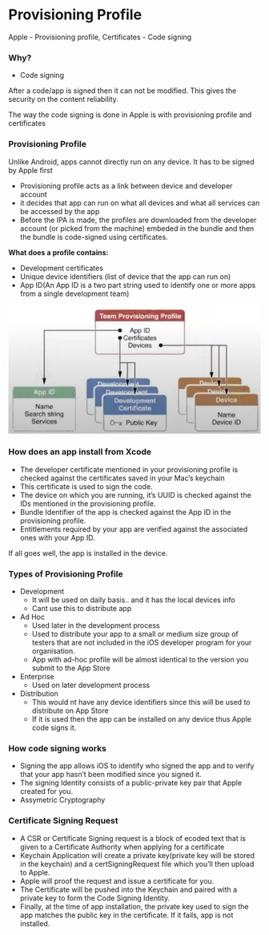 # Provisioning Profile

Apple - Provisioning profile, Certificates - Code signing

### Why?

- Code signing

After a code/app is signed then it can not be modified. This gives the security on the content reliability.

The way the code signing is done in Apple is with provisioning profile and certificates

### Provisioning Profile

Unlike Android, apps cannot directly run on any device. It has to be signed by Apple first

- Provisioning profile acts as a link between device and developer account
- it decides that app can run on what all devices and what all services can be accessed by the app
- Before the IPA is made, the profiles are downloaded from the developer account (or picked from the machine) embeded in the bundle and then the bundle is code-signed using certificates.

**What does a profile contains:**

- Development certificates
- Unique device identifiers (list of device that the app can run on)
- App ID(An App ID is a two part string used to identify one or more apps from a single development team)

![Provisioning Profile](images/provisioning-profile.png)

### How does an app install from Xcode

- The developer certificate mentioned in your provisioning profile is checked against the certificates saved in your Mac’s keychain
- This certificate is used to sign the code.
- The device on which you are running, it’s UUID is checked against the IDs mentioned in the provisioning profile.
- Bundle Identifier of the app is checked against the App ID in the provisioning profile.
- Entitlements required by your app are verified against the associated ones with your App ID.

If all goes well, the app is installed in the device.

### Types of Provisioning Profile

- Development
  - It will be used on daily basis.. and it has the local devices info
  - Cant use this to distribute app
- Ad Hoc
  - Used later in the development process
  - Used to distribute your app to a small or medium size group of testers that are not included in the iOS developer program for your organisation.
  - App with ad-hoc profile will be almost identical to the version you submit to the App Store
- Enterprise
  - Used on later development process
- Distribution
  - This would nt have any device identifiers since this will be used to distribute on App Store
  - If it is used then the app can be installed on any device thus Apple code signs it.

### How code signing works

- Signing the app allows iOS to identify who signed the app and to verify that your app hasn’t been modified since you signed it.
- The signing Identity consists of a public-private key pair that Apple created for you.
- Assymetric Cryptography

### Certificate Signing Request

- A CSR or Certificate Signing request is a block of ecoded text that is given to a Certificate Authority when applying for a certificate
- Keychain Application will create a private key(private key will be stored in the keychain) and a certSigningRequest file which you’ll then upload to Apple.
- Apple will proof the request and issue a certificate for you.
- The Certificate will be pushed into the Keychain and paired with a private key to form the Code Signing Identity.
- Finally, at the time of app installation, the private key used to sign the app matches the public key in the certificate. If it fails, app is not installed.
